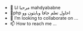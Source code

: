 - 👋 مرحبا انا mahdyababne
- 🌱php احاول تعلم جافا وبايثون وو
- 💞️ I’m looking to collaborate on ...
- 📫 How to reach me ...

<!---
mahdyababneh282/mahdyababneh282 is a ✨ special ✨ repository because its `README.md` (this file) appears on your GitHub profile.
You can click the Preview link to take a look at your changes.
--->
